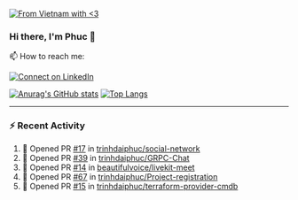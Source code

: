 [![From Vietnam with <3](https://raw.githubusercontent.com/webuild-community/badge/master/svg/love.svg)](https://webuild.community)

### Hi there, I'm Phuc 👋

📫 How to reach me:

[![Connect on LinkedIn](https://img.shields.io/badge/--linkedin?label=LinkedIn&logo=LinkedIn&style=social)](https://www.linkedin.com/in/trinh-dai-phuc/)


[![Anurag's GitHub stats](https://phuc-github-readme-stats.vercel.app/api?username=trinhdaiphuc&count_private=true&show_icons=true&theme=synthwave)](https://github.com/anuraghazra/github-readme-stats)
[![Top Langs](https://phuc-github-readme-stats.vercel.app/api/top-langs/?username=trinhdaiphuc&theme=synthwave&show_icons=true&layout=compact&langs_count=8&hide=html,css,scss,less,handlebars,ejs)](https://github.com/anuraghazra/github-readme-stats)


---

### :zap: Recent Activity

<!--START_SECTION:activity-->
1. 💪 Opened PR [#17](https://github.com/trinhdaiphuc/social-network/pull/17) in [trinhdaiphuc/social-network](https://github.com/trinhdaiphuc/social-network)
2. 💪 Opened PR [#39](https://github.com/trinhdaiphuc/GRPC-Chat/pull/39) in [trinhdaiphuc/GRPC-Chat](https://github.com/trinhdaiphuc/GRPC-Chat)
3. 💪 Opened PR [#14](https://github.com/beautifulvoice/livekit-meet/pull/14) in [beautifulvoice/livekit-meet](https://github.com/beautifulvoice/livekit-meet)
4. 💪 Opened PR [#67](https://github.com/trinhdaiphuc/Project-registration/pull/67) in [trinhdaiphuc/Project-registration](https://github.com/trinhdaiphuc/Project-registration)
5. 💪 Opened PR [#15](https://github.com/trinhdaiphuc/terraform-provider-cmdb/pull/15) in [trinhdaiphuc/terraform-provider-cmdb](https://github.com/trinhdaiphuc/terraform-provider-cmdb)
<!--END_SECTION:activity-->
